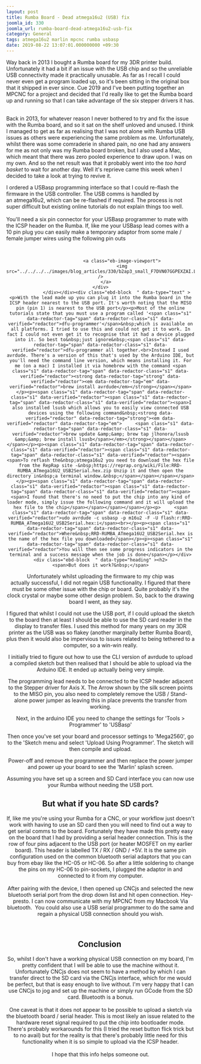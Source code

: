 ```yaml
---
layout: post
title: Rumba Board - Dead atmega16u2 (USB) fix
joomla_id: 330
joomla_url: rumba-board-dead-atmega16u2-usb-fix
category: General
tags: atmega16u2 marlin mpcnc rumba usbasp
date: 2019-08-22 13:07:01.000000000 +09:30
---
```

<div class="ebd-block  " data-type="text" ><p>Way back in 2013 I bought a Rumba board for my 3DR printer build. Unfortunately it had a bit if an issue with the USB chip and so the unreliable USB connectivity made it practically unusable. As far as I recall I could never even get a program loaded up, so it's been sitting in the original box that it shipped in ever since. Cue&nbsp;2019 and I've been putting together an MPCNC for a project and decided that I'd really like to get the Rumba board up and running so that I can take advantage of the six stepper drivers it has.<br><br></p></div><div class="ebd-block  " data-type="readmore" ></div><div class="ebd-block  " data-type="text" ><p>Back in 2013, for whatever reason I never bothered to try and fix the issue with&nbsp;the Rumba board, and so it sat on the shelf unloved and unused. I think I managed to get as far as realising that I was not alone with Rumba USB issues as others were experiencing the same problem as me. Unfortunately, whilst there was some comraderie in shared pain, no one had any answers for me as not only was my Rumba board broken, but I also used a Mac, which meant that there was zero pooled experience to draw upon. I was on my own. And so the net result was that it probably went into the <em data-redactor-tag="em" data-verified="redactor">too hard basket</em>&nbsp;to wait for another day.&nbsp;Well it's reprieve came this week when I decided to take a look at trying to revive it.<br></p><p>I ordered a USBasp programming interface so that I could re-flash the firmware in the USB controller. The USB comms is handled by an&nbsp;atmega16u2, which can be re-flashed if required. The process is not super difficult but existing online tutorials do not explain things too well.<br><br>You'll need a six pin connector for your USBasp programmer to mate with the ICSP header on the Rumba. If, like me your USBasp lead comes with a 10 pin plug you can easily make a temporary adaptor from some male / female jumper wires using the following pin outs</p><p><br></p></div><div class="ebd-block  " data-type="image" style="text-align: center;"><div class="eb-image style-clear">
	<div class="eb-image-figure is-responsive">

		
					<a class="eb-image-viewport">
					<img src="../../../../images/blog_articles/330/b2ap3_small_F7DVN07GGPEXZAI.LARGE.jpg" 			/>
		</a>
	</div>
				</div></div><div class="ebd-block  " data-type="text" ><p>With the lead made up you can plug it into the Rumba board in the ICSP header nearest to the USB port. It's worth noting that the MISO pin (pin 1) is nearest to the USB port</p><p>Most of the online tutorials state that you must use a program called '<span class="s1" data-redactor-tag="span" data-redactor-class="s1" data-verified="redactor">dfu-programmer'</span>&nbsp;which is available on all platforms. I tried to use this and could not get it to work. In fact I could not even get it to recognise that it had a device plugged into it. So best to&nbsp;just ignore&nbsp;<span class="s1" data-redactor-tag="span" data-redactor-class="s1" data-verified="redactor">dfu-programmer all together.<br>Instead I used avrdude. There's a version of this that's used by the Arduino IDE, but you'll need the command line version, which means installing it. For me (on a mac) I installed it via homebrew with the command <span class="s1" data-redactor-tag="span" data-redactor-class="s1" data-verified="redactor"><strong data-redactor-tag="strong" data-verified="redactor"><em data-redactor-tag="em" data-verified="redactor">brew install avrdude</em></strong></span></span></p><p><span class="s1" data-redactor-tag="span" data-redactor-class="s1" data-verified="redactor"><span class="s1" data-redactor-tag="span" data-redactor-class="s1" data-verified="redactor"><span>​I also installed lsusb which allows you to easily view connected USB devices using the following command&nbsp;<strong data-verified="redactor" data-redactor-tag="strong">​<em data-verified="redactor" data-redactor-tag="em">​     <span class="s1" data-redactor-tag="span" data-redactor-class="s1" data-verified="redactor">brew update &amp;&amp; brew tap jlhonora/lsusb &amp;&amp; brew install lsusb</span></em></strong></span></span></span></p><p><span class="s1" data-redactor-tag="span" data-redactor-class="s1" data-verified="redactor"><span class="s1" data-redactor-tag="span" data-redactor-class="s1" data-verified="redactor"><span><span>To reflash the&nbsp;atmega16u2 you need to download the hex file from the RepRap site -&nbsp;https://reprap.org/wiki/File:RRD-RUMBA_ATmega16U2_USB2Serial.hex.zip Unzip it and then open the directory in&nbsp;a terminal window.&nbsp;</span></span></span></span></p><p><span class="s1" data-redactor-tag="span" data-redactor-class="s1" data-verified="redactor"><span class="s1" data-redactor-tag="span" data-redactor-class="s1" data-verified="redactor"><span><span>I found that there's no need to put the chip into any kind of loader mode, simply issue the following command and it will upload the hex file to the chip</span></span></span></span></p><p>     <span class="s1" data-redactor-tag="span" data-redactor-class="s1" data-verified="redactor">udo avrdude -c usbasp -p m16u2 -F -U flash:r:RRD-RUMBA_ATmega16U2_USB2Serial.hex:i</span><br></p><p><span class="s1" data-redactor-tag="span" data-redactor-class="s1" data-verified="redactor">Where&nbsp;RRD-RUMBA_ATmega16U2_USB2Serial.hex is the name of the hex file you downloaded</span></p><p><span class="s1" data-redactor-tag="span" data-redactor-class="s1" data-verified="redactor">You will then see some progress indicators in the terminal and a success message when the job is done</span></p></div><div class="ebd-block  " data-type="heading" ><h2>
	<span>But does it work?&nbsp;</span>
</h2></div><div class="ebd-block  " data-type="text" ><p><span>Unfortunately whilst uploading the firmware to my chip was actually&nbsp;successful, I did&nbsp;not regain USB functionality. I figured that there must be some other issue with the chip or board. Quite probably it's the clock crystal or maybe&nbsp;some other design problem. So, back to the drawing board I went,&nbsp;as they say.</span><br></p><p>I figured that whilst I could not use the USB port, if I could upload the sketch to the board&nbsp;then at least I should be able to use the SD card reader in the display to transfer files. I used this method for many years on my 3DR printer as the USB was so flakey (another marginally better&nbsp;Rumba Board), plus&nbsp;then it would also be impervious to issues related to being tethered to a computer, so a win-win really.</p><p>I initially tried to figure out how to use the CLI version of&nbsp;avrdude to upload a compiled sketch but then realised that I should be able to upload via the Arduino IDE. It ended up actually being very simple.</p><p>The programming lead needs to be connected to the ICSP header adjacent to the Stepper driver for Axis X. The Arrow shown by the silk screen points to the MISO pin, you also need to completely remove the USB / Stand-alone&nbsp;power jumper as leaving this in place prevents the transfer from working.</p><p>Next, in the arduino IDE you need to change the settings for 'Tools &gt; Programmer' to 'USBasp'</p><p>Then once you've set your board and processor settings to 'Mega2560', go to the 'Sketch menu and select 'Upload Using Programmer'. The sketch will then&nbsp;compile and upload.</p><p>Power-off and remove the programmer and then replace the power jumper and&nbsp;power up your board to see the 'Marlin' splash screen.</p><p>Assuming you have set up a screen and SD Card interface you can now use your Rumba without needing the USB port.</p></div><div class="ebd-block  " data-type="heading" ><h2>
	<span>But what if you hate SD cards?<br></span></h2></div><div class="ebd-block  " data-type="text" ><p>If, like me you're using your Rumba for a CNC, or your workflow just doesn't work with having to use an SD card then you will need to find out a way to get serial comms to the board. Fortunately they have made this pretty easy on the board that I had by providing a serial header connection. This is the row of four pins adjacent to the USB port (or heater MOSFET on my earlier board). This header is labelled TX / RX /&nbsp;GND / +5V. It is the same pin configuration used on the common bluetooth serial adaptors that you can buy from ebay like the HC-05 or HC-06. So after a little soldering to change the pins on my HC-06 to pin-sockets, I plugged the adaptor in and connected to it from my computer.<br><br>After pairing with the device,&nbsp;I then opened up CNCjs and selected the new bluetooth serial port from the drop down list and hit open connection.&nbsp;<span>Hey-presto. I can now communicate with my MPCNC from my M</span><span>acbook Via bluetooth.&nbsp; You could also use a USB serial programmer to do the same and regain a physical USB connection should you wish.</span></p><p><br></p></div><div class="ebd-block  " data-type="heading" ><h2>
	<span>Conclusion&nbsp;</span>
</h2></div><div class="ebd-block  " data-type="text" ><p>So, whilst I don't have a working physical USB connection on my board, I'm pretty confident that I will be able to use the machine without it. Unfortunately CNCjs does not seem to have a method by which I can transfer direct to the SD card via the CNCjs interface, which for me would be perfect, but that is easy enough to live without. I'm very happy that I can use CNCjs to jog and set up the machine or simply run GCode from the SD card. Bluetooth is a bonus.<br><br>One caveat is that it does not appear to be possible to upload a sketch via the bluetooth board&nbsp;/ serial header. This is most likely an issue related to the hardware&nbsp;reset signal required to put the chip into bootloader mode. There's probably workarounds for this (I tried the reset button&nbsp;flick trick but to no avail) but for the reality is that there's probably little need for this functionality when it is so simple to upload via the ICSP header.<br><br>I hope that this info helps someone out.<br><br><br><br></p></div>
